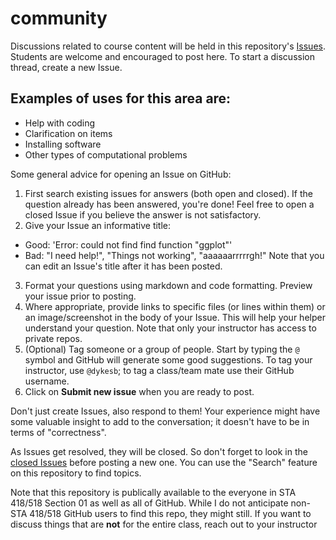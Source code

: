# community

Discussions related to course content will be held in this repository's [Issues](https://github.com/STA518-01-SS21/community/issues).
Students are welcome and encouraged to post here.
To start a discussion thread, create a new Issue.

## Examples of uses for this area are:

- Help with coding
- Clarification on items
- Installing software
- Other types of computational problems

Some general advice for opening an Issue on GitHub:

1. First search existing issues for answers (both open and closed).
  If the question already has been answered, you're done!
  Feel free to open a closed Issue if you believe the answer is not satisfactory.
2.  Give your Issue an informative title:
  - Good: 'Error: could not find find function "ggplot"'
  - Bad: "I need help!", "Things not working", "aaaaaarrrrrgh!"
    Note that you can edit an Issue's title after it has been posted.
3.  Format your questions using markdown and code formatting.
  Preview your issue prior to posting.
4.  Where appropriate, provide links to specific files (or lines within them) or an image/screenshot in the body of your Issue.
  This will help your helper understand your question.
  Note that only your instructor has access to private repos.
5.  (Optional) Tag someone or a group of people.
  Start by typing the `@` symbol and GitHub will generate some good suggestions.
  To tag your instructor, use `@dykesb`; to tag a class/team mate use their GitHub username.
6.  Click on **Submit new issue** when you are ready to post.

Don't just create Issues, also respond to them!
Your experience might have some valuable insight to add to the conversation; it doesn't have to be in terms of "correctness".

As Issues get resolved, they will be closed.
So don't forget to look in the [closed Issues](https://github.com/STA518-01-SS21/community/issues?q=is%3Aissue+is%3Aclosed) before posting a new one.
You can use the "Search" feature on this repository to find topics.

Note that this repository is publically available to the everyone in STA 418/518 Section 01 as well as all of GitHub.
While I do not anticipate non-STA 418/518 GitHub users to find this repo, they might still.
If you want to discuss things that are **not** for the entire class, reach out to your instructor
